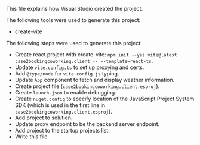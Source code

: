 This file explains how Visual Studio created the project.

The following tools were used to generate this project:
- create-vite

The following steps were used to generate this project:
- Create react project with create-vite: `npm init --yes vite@latest case2bookingcoworking.client -- --template=react-ts`.
- Update `vite.config.ts` to set up proxying and certs.
- Add `@type/node` for `vite.config.js` typing.
- Update `App` component to fetch and display weather information.
- Create project file (`case2bookingcoworking.client.esproj`).
- Create `launch.json` to enable debugging.
- Create `nuget.config` to specify location of the JavaScript Project System SDK (which is used in the first line in `case2bookingcoworking.client.esproj`).
- Add project to solution.
- Update proxy endpoint to be the backend server endpoint.
- Add project to the startup projects list.
- Write this file.
